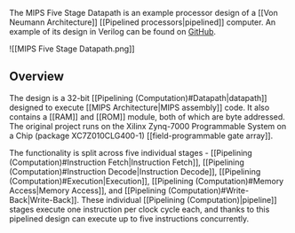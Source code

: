 The MIPS Five Stage Datapath is an example processor design of a [[Von Neumann Architecture]] [[Pipelined processors|pipelined]] computer. An example of its design in Verilog can be found on [GitHub](https://github.com/sharmavins23/five-stage-datapath).

![[MIPS Five Stage Datapath.png]]

## Overview

The design is a 32-bit [[Pipelining (Computation)#Datapath|datapath]] designed to execute [[MIPS Architecture|MIPS assembly]] code. It also contains a [[RAM]] and [[ROM]] module, both of which are byte addressed. The original project runs on the Xilinx Zynq-7000 Programmable System on a Chip (package XC7Z010CLG400-1) [[field-programmable gate array]].

The functionality is split across five individual stages - [[Pipelining (Computation)#Instruction Fetch|Instruction Fetch]], [[Pipelining (Computation)#Instruction Decode|Instruction Decode]], [[Pipelining (Computation)#Execution|Execution]], [[Pipelining (Computation)#Memory Access|Memory Access]], and [[Pipelining (Computation)#Write-Back|Write-Back]]. These individual [[Pipelining (Computation)|pipeline]] stages execute one instruction per clock cycle each, and thanks to this pipelined design can execute up to five instructions concurrently.